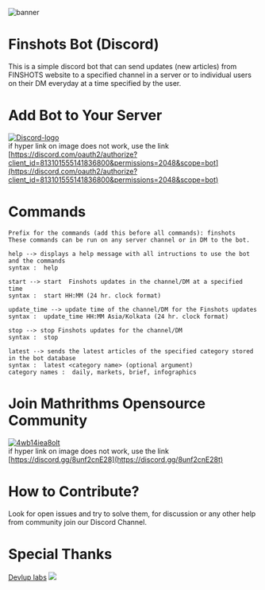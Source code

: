 ![banner](https://user-images.githubusercontent.com/40313233/110239339-6e615480-7f6c-11eb-9608-09281c947088.png)


# Finshots Bot (Discord) 
This is a simple discord bot that can send updates (new articles) from FINSHOTS website to a specified channel in a server or to individual users on their DM everyday at a time specified by the user.

# Add Bot to Your Server 
[![Discord-logo](https://user-images.githubusercontent.com/40313233/110236753-a01eef00-7f5d-11eb-9ef5-06e38575a875.png)](https://discord.com/oauth2/authorize?client_id=813101555141836800&permissions=2048&scope=bot) <br>
if hyper link on image does not work, use the link [https://discord.com/oauth2/authorize?client_id=813101555141836800&permissions=2048&scope=bot](https://discord.com/oauth2/authorize?client_id=813101555141836800&permissions=2048&scope=bot)

# Commands
```
Prefix for the commands (add this before all commands): finshots
These commands can be run on any server channel or in DM to the bot.

help --> displays a help message with all intructions to use the bot and the commands
syntax :  help

start --> start  Finshots updates in the channel/DM at a specified time
syntax :  start HH:MM (24 hr. clock format)

update_time --> update time of the channel/DM for the Finshots updates
syntax :  update_time HH:MM Asia/Kolkata (24 hr. clock format)

stop --> stop Finshots updates for the channel/DM
syntax :  stop

latest --> sends the latest articles of the specified category stored in the bot database
syntax :  latest <category name> (optional argument)
category names :  daily, markets, brief, infographics
```

# Join Mathrithms Opensource Community
[![4wb14iea8olt](https://user-images.githubusercontent.com/40313233/110236883-8c27bd00-7f5e-11eb-8807-6b21542393b9.png)
](https://discord.gg/8unf2cnE28) <br>
if hyper link on image does not work, use the link [https://discord.gg/8unf2cnE28](https://discord.gg/8unf2cnE28t)

# How to Contribute?
Look for open issues and try to solve them, for discussion or any other help from community join our Discord Channel.

# Special Thanks 
[Devlup labs](https://devluplabs.ml/)
<a href="https://devlup-labs.github.io"><img src="https://img.shields.io/badge/Developed%20under-Winter%20of%20Code%2C%20DevlUp%20Labs-brightgreen"/></a>
